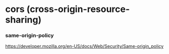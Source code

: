 # cors (cross-origin-resource-sharing)

### same-origin-policy

https://developer.mozilla.org/en-US/docs/Web/Security/Same-origin_policy

